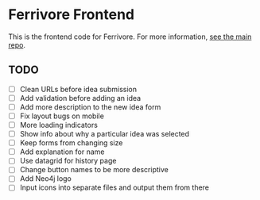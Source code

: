 # Ferrivore Frontend

This is the frontend code for Ferrivore. For more information, [see the main repo](https://github.com/Lactantius/ferrivore).

## TODO

- [ ] Clean URLs before idea submission
- [ ] Add validation before adding an idea
- [ ] Add more description to the new idea form
- [ ] Fix layout bugs on mobile
- [ ] More loading indicators
- [ ] Show info about why a particular idea was selected
- [ ] Keep forms from changing size
- [ ] Add explanation for name
- [ ] Use datagrid for history page
- [ ] Change button names to be more descriptive
- [ ] Add Neo4j logo
- [ ] Input icons into separate files and output them from there
